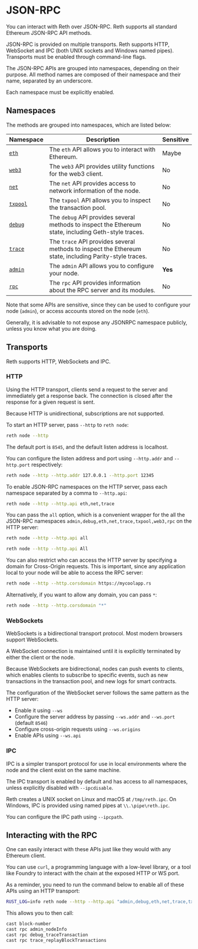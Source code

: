 # JSON-RPC

You can interact with Reth over JSON-RPC. Reth supports all standard Ethereum JSON-RPC API methods.

JSON-RPC is provided on multiple transports. Reth supports HTTP, WebSocket and IPC (both UNIX sockets and Windows named pipes). Transports must be enabled through command-line flags.

The JSON-RPC APIs are grouped into namespaces, depending on their purpose. All method names are composed of their namespace and their name, separated by an underscore.

Each namespace must be explicitly enabled.

## Namespaces

The methods are grouped into namespaces, which are listed below:

| Namespace               | Description                                                                                            | Sensitive |
|-------------------------|--------------------------------------------------------------------------------------------------------|-----------|
| [`eth`](./eth.md)       | The `eth` API allows you to interact with Ethereum.                                                    | Maybe     |
| [`web3`](./web3.md)     | The `web3` API provides utility functions for the web3 client.                                         | No        |
| [`net`](./net.md)       | The `net` API provides access to network information of the node.                                      | No        |
| [`txpool`](./txpool.md) | The `txpool` API allows you to inspect the transaction pool.                                           | No        |
| [`debug`](./debug.md)   | The `debug` API provides several methods to inspect the Ethereum state, including Geth-style traces.   | No        |
| [`trace`](./trace.md)   | The `trace` API provides several methods to inspect the Ethereum state, including Parity-style traces. | No        |
| [`admin`](./admin.md)   | The `admin` API allows you to configure your node.                                                     | **Yes**   |
| [`rpc`](./rpc.md)       | The `rpc` API provides information about the RPC server and its modules.                               | No        |

Note that some APIs are sensitive, since they can be used to configure your node (`admin`), or access accounts stored on the node (`eth`).

Generally, it is advisable to not expose any JSONRPC namespace publicly, unless you know what you are doing.


## Transports

Reth supports HTTP, WebSockets and IPC.

### HTTP

Using the HTTP transport, clients send a request to the server and immediately get a response back. The connection is closed after the response for a given request is sent.

Because HTTP is unidirectional, subscriptions are not supported.

To start an HTTP server, pass `--http` to `reth node`:

```bash
reth node --http
```

The default port is `8545`, and the default listen address is localhost.

You can configure the listen address and port using `--http.addr` and `--http.port` respectively:

```bash
reth node --http --http.addr 127.0.0.1 --http.port 12345
```

To enable JSON-RPC namespaces on the HTTP server, pass each namespace separated by a comma to `--http.api`:

```bash
reth node --http --http.api eth,net,trace
```

You can pass the `all` option, which is a convenient wrapper for the all the JSON-RPC namespaces `admin,debug,eth,net,trace,txpool,web3,rpc` on the HTTP server:

```bash
reth node --http --http.api all
```

```bash
reth node --http --http.api All
```

You can also restrict who can access the HTTP server by specifying a domain for Cross-Origin requests. This is important, since any application local to your node will be able to access the RPC server:

```bash
reth node --http --http.corsdomain https://mycoolapp.rs
```

Alternatively, if you want to allow any domain, you can pass `*`:

```bash
reth node --http --http.corsdomain "*"
```

### WebSockets

WebSockets is a bidirectional transport protocol. Most modern browsers support WebSockets.

A WebSocket connection is maintained until it is explicitly terminated by either the client or the node.

Because WebSockets are bidirectional, nodes can push events to clients, which enables clients to subscribe to specific events, such as new transactions in the transaction pool, and new logs for smart contracts.

The configuration of the WebSocket server follows the same pattern as the HTTP server:

- Enable it using `--ws`
- Configure the server address by passing `--ws.addr` and `--ws.port` (default `8546`)
- Configure cross-origin requests using `--ws.origins`
- Enable APIs using `--ws.api`

### IPC

IPC is a simpler transport protocol for use in local environments where the node and the client exist on the same machine.

The IPC transport is enabled by default and has access to all namespaces, unless explicitly disabled with `--ipcdisable`.

Reth creates a UNIX socket on Linux and macOS at `/tmp/reth.ipc`. On Windows, IPC is provided using named pipes at `\\.\pipe\reth.ipc`.

You can configure the IPC path using `--ipcpath`.

## Interacting with the RPC

One can easily interact with these APIs just like they would with any Ethereum client.

You can use `curl`, a programming language with a low-level library, or a tool like Foundry to interact with the chain at the exposed HTTP or WS port.

As a reminder, you need to run the command below to enable all of these APIs using an HTTP transport:

```bash
RUST_LOG=info reth node --http --http.api "admin,debug,eth,net,trace,txpool,web3,rpc"
```

This allows you to then call:

```bash
cast block-number
cast rpc admin_nodeInfo
cast rpc debug_traceTransaction
cast rpc trace_replayBlockTransactions
```

